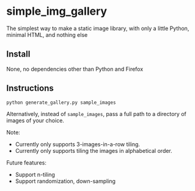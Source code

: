 # simple_img_gallery
The simplest way to make a static image library, with only a little Python, minimal HTML, and nothing else

## Install

None, no dependencies other than Python and Firefox

## Instructions

	python generate_gallery.py sample_images

Alternatively, instead of `sample_images`, pass a full path to a directory of images of your choice.

Note:

- Currently only supports 3-images-in-a-row tiling.
- Currently only supports tiling the images in alphabetical order.

Future features:

- Support n-tiling
- Support randomization, down-sampling